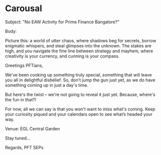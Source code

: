 # Carousal
Subject: "No EAW Activity for Prime Finance Bangalore?"

Body:

Picture this: a world of utter chaos, where shadows beg for secrets, borrow enigmatic whispers, and steal glimpses into the unknown. The stakes are high, and you navigate the fine line between strategy and mayhem, where creativity is your currency, and cunning is your compass.

Greetings PFTians,

We've been cooking up something truly special, something that will leave you all in delightful disbelief. So, don’t jump the gun just yet, as we do have something coming up in just a day's time.

But here's the twist – we're not going to reveal it just yet.
Because, where's the fun in that?!

For now, all we can say is that you won't want to miss what's coming. Keep your curiosity piqued and your calendars open to see what’s headed your way.

Venue: EGL Central Garden

Stay tuned…

Regards,
PFT SEPs
